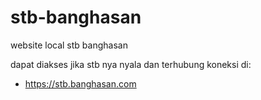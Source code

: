 # stb-banghasan
website local stb banghasan

dapat diakses jika stb nya nyala dan terhubung koneksi di:

- https://stb.banghasan.com
